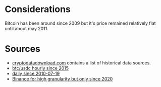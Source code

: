 # Considerations
Bitcoin has been around since 2009 but it's price remained relatively flat until about may 2011.

# Sources
- [cryptodatadownload.com](https://www.cryptodatadownload.com/data/) contains a list of historical data sources.
- [btc/usdc hourly since 2015](https://www.cryptodatadownload.com/cdd/Poloniex_BTCUSDT_1h.csv)
- [daily since 2010-07-19](https://treasuries.bitbo.io/api/price/daily/)
- [Binance for high granularity but only since 2020](https://www.binance.us/institutions/market-history)

